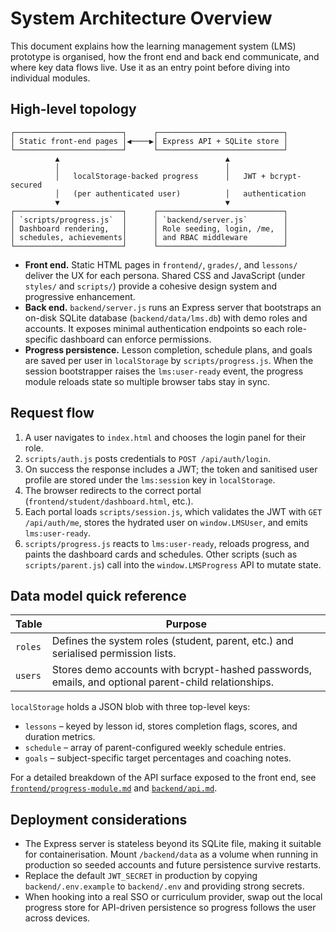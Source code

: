 # System Architecture Overview

This document explains how the learning management system (LMS) prototype is organised, how the front end and back end communicate, and where key data flows live. Use it as an entry point before diving into individual modules.

## High-level topology

```
┌────────────────────────┐      ┌────────────────────────────┐
│ Static front-end pages │◀────▶│ Express API + SQLite store │
└────────────────────────┘      └────────────────────────────┘
          ▲                                     ▲
          │                                     │
          │   localStorage-backed progress      │   JWT + bcrypt-secured
          │   (per authenticated user)          │   authentication
          ▼                                     ▼
┌────────────────────────┐      ┌────────────────────────────┐
│ `scripts/progress.js`  │      │ `backend/server.js`        │
│ Dashboard rendering,   │      │ Role seeding, login, /me,  │
│ schedules, achievements│      │ and RBAC middleware        │
└────────────────────────┘      └────────────────────────────┘
```

* **Front end.** Static HTML pages in `frontend/`, `grades/`, and `lessons/` deliver the UX for each persona. Shared CSS and JavaScript (under `styles/` and `scripts/`) provide a cohesive design system and progressive enhancement.
* **Back end.** `backend/server.js` runs an Express server that bootstraps an on-disk SQLite database (`backend/data/lms.db`) with demo roles and accounts. It exposes minimal authentication endpoints so each role-specific dashboard can enforce permissions.
* **Progress persistence.** Lesson completion, schedule plans, and goals are saved per user in `localStorage` by `scripts/progress.js`. When the session bootstrapper raises the `lms:user-ready` event, the progress module reloads state so multiple browser tabs stay in sync.

## Request flow

1. A user navigates to `index.html` and chooses the login panel for their role.
2. `scripts/auth.js` posts credentials to `POST /api/auth/login`.
3. On success the response includes a JWT; the token and sanitised user profile are stored under the `lms:session` key in `localStorage`.
4. The browser redirects to the correct portal (`frontend/student/dashboard.html`, etc.).
5. Each portal loads `scripts/session.js`, which validates the JWT with `GET /api/auth/me`, stores the hydrated user on `window.LMSUser`, and emits `lms:user-ready`.
6. `scripts/progress.js` reacts to `lms:user-ready`, reloads progress, and paints the dashboard cards and schedules. Other scripts (such as `scripts/parent.js`) call into the `window.LMSProgress` API to mutate state.

## Data model quick reference

| Table        | Purpose                                             |
|--------------|-----------------------------------------------------|
| `roles`      | Defines the system roles (student, parent, etc.) and serialised permission lists. |
| `users`      | Stores demo accounts with bcrypt-hashed passwords, emails, and optional parent-child relationships. |

`localStorage` holds a JSON blob with three top-level keys:

* `lessons` – keyed by lesson id, stores completion flags, scores, and duration metrics.
* `schedule` – array of parent-configured weekly schedule entries.
* `goals` – subject-specific target percentages and coaching notes.

For a detailed breakdown of the API surface exposed to the front end, see [`frontend/progress-module.md`](./frontend/progress-module.md) and [`backend/api.md`](./backend/api.md).

## Deployment considerations

* The Express server is stateless beyond its SQLite file, making it suitable for containerisation. Mount `/backend/data` as a volume when running in production so seeded accounts and future persistence survive restarts.
* Replace the default `JWT_SECRET` in production by copying `backend/.env.example` to `backend/.env` and providing strong secrets.
* When hooking into a real SSO or curriculum provider, swap out the local progress store for API-driven persistence so progress follows the user across devices.
